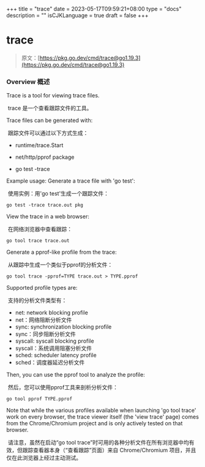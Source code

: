 +++
title = "trace"
date = 2023-05-17T09:59:21+08:00
type = "docs"
description = ""
isCJKLanguage = true
draft = false
+++
# trace

> 原文：[https://pkg.go.dev/cmd/trace@go1.19.3](https://pkg.go.dev/cmd/trace@go1.19.3)

### Overview 概述

Trace is a tool for viewing trace files.

​	trace 是一个查看跟踪文件的工具。

Trace files can be generated with:

​	跟踪文件可以通过以下方式生成：

- runtime/trace.Start

- net/http/pprof package

- go test -trace


Example usage: Generate a trace file with 'go test':

​	使用实例：用'go test'生成一个跟踪文件：

```
go test -trace trace.out pkg
```

View the trace in a web browser:

​	在网络浏览器中查看跟踪：

```
go tool trace trace.out
```

Generate a pprof-like profile from the trace:

​	从跟踪中生成一个类似于pprof的分析文件：

```
go tool trace -pprof=TYPE trace.out > TYPE.pprof
```

Supported profile types are:

​	支持的分析文件类型有：

- net: network blocking profile
- net：网络阻断分析文件
- sync: synchronization blocking profile
- sync：同步阻断分析文件
- syscall: syscall blocking profile
- syscall：系统调用阻塞分析文件
- sched: scheduler latency profile
- sched：调度器延迟分析文件
  
  

Then, you can use the pprof tool to analyze the profile:

​	然后，您可以使用pprof工具来剖析分析文件：

```
go tool pprof TYPE.pprof
```

Note that while the various profiles available when launching 'go tool trace' work on every browser, the trace viewer itself (the 'view trace' page) comes from the Chrome/Chromium project and is only actively tested on that browser.

​	请注意，虽然在启动“go tool trace”时可用的各种分析文件在所有浏览器中均有效，但跟踪查看器本身（“查看跟踪”页面）来自 Chrome/Chromium 项目，并且仅在此浏览器上经过主动测试。

